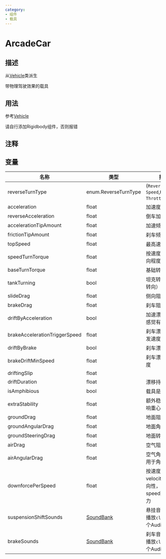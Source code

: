 ```yaml
---
category: 
- 组件
- 载具
---
```

# ArcadeCar

## 描述
从[Vehicle](./Vehicle.md)类派生

带物理驾驶效果的载具
## 用法
参考[Vehicle](./Vehicle.md)

请自行添加Rigidbody组件，否则报错
## 注释

## 变量
| 名称 | 类型 | 描述 |
| ----------- | ----------- | ----------- |
| reverseTurnType | enum.ReverseTurnType | (`Reverse Speed`,`Reverse Throttle`,`Never`) |
| acceleration | float | 加速度 |
| reverseAcceleration | float | 倒车加速度 |
| accelerationTipAmount | float | 加速倾斜程度 |
| frictionTipAmount | float | 刹车倾斜程度 |
| topSpeed | float | 最高速度 |
| speedTurnTorque | float | 按速度变化的转向程度 |
| baseTurnTorque | float | 基础转向程度 |
| tankTurning | bool | 坦克转向（原地转向） |
| slideDrag | float | 侧向阻力 |
| brakeDrag | float | 刹车阻力 |
| driftByAcceleration | bool | 加速漂移（真没感觉有多明显） |
| brakeAccelerationTriggerSpeed | float | 刹车漂移最低触发速度 |
| driftByBrake | bool | 刹车漂移 |
| brakeDriftMinSpeed | float | 刹车漂移最低速度 |
| driftingSlip | float |  |
| driftDuration | float | 漂移持续时间 |
| isAmphibious | bool | 载具是两栖的 |
| extraStability | float | 额外稳定性（影响重心） |
| groundDrag | float | 地面阻力 |
| groundAngularDrag | float | 地面角阻力 |
| groundSteeringDrag | float | 地面转向阻力 |
| airDrag | float | 空气阻力 |
| airAngularDrag | float | 空气角阻力（作用于角速度？） |
| downforcePerSpeed | float | 按速度变化（是velocity，有方向性，不是speed）的向下力 |
| suspensionShiftSounds | [SoundBank](./SoundBank.md) | 悬挂音效（随机播放`clips`的一个AudioClip） |
| brakeSounds | [SoundBank](./SoundBank.md) | 刹车音效（随机播放`clips`的一个AudioClip） |
